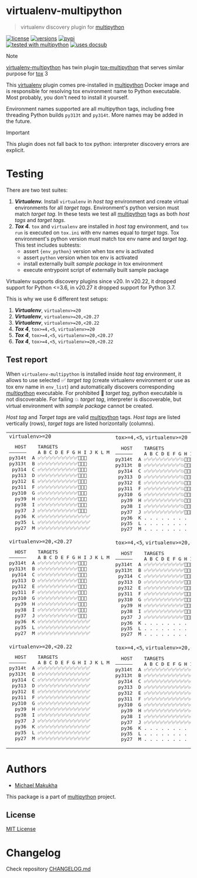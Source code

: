 # virtualenv-multipython
> virtualenv discovery plugin for [multipython](https://github.com/makukha/multipython)

[![license](https://img.shields.io/github/license/makukha/virtualenv-multipython.svg)](https://github.com/makukha/virtualenv-multipython/blob/main/LICENSE)
[![versions](https://img.shields.io/pypi/pyversions/virtualenv-multipython.svg)](https://pypi.org/project/virtualenv-multipython)
[![pypi](https://img.shields.io/pypi/v/virtualenv-multipython.svg#v0.3.2)](https://pypi.python.org/pypi/virtualenv-multipython)  
[![tested with multipython](https://img.shields.io/badge/tested_with-multipython-x)](https://github.com/makukha/multipython)
[![uses docsub](https://img.shields.io/badge/uses-docsub-royalblue)
](https://github.com/makukha/docsub)

> [!NOTE]
> [virtualenv-multipython]() has twin plugin [tox-multipython](https://github.com/makukha/tox-multipython) that serves similar purpose for [tox](https://tox.wiki) 3

This [virtualenv](https://virtualenv.pypa.io) plugin comes pre-installed in [multipython](https://hub.docker.com/r/makukha/multipython) Docker image and is responsible for resolving tox environment name to Python executable. Most probably, you don't need to install it yourself.

Environment names supported are all multipython tags, including free threading Python builds `py313t` and `py314t`. More names may be added in the future.

> [!IMPORTANT]
> This plugin does not fall back to tox python: interpreter discovery errors are explicit.

# Testing

There are two test suites:
1. ***Virtualenv.*** Install `virtualenv` in *host tag* environment and create virtual environments for all *target tags*. Environment's python version must match *target tag*. In these tests we test all [multipython](https://github.com/makukha/multipython) tags as both *host tags* and *target tags*.
2. ***Tox 4.*** `tox` and `virtualenv` are installed in *host tag* environment, and `tox run` is executed on `tox.ini` with env names equal to *target tags*. Tox environment's python version must match tox env name and *target tag*. This test includes subtests:
    - assert `{env_python}` version when tox env is activated
    - assert `python` version when tox env is activated
    - install externally built *sample package* in tox environment
    - execute entrypoint script of externally built sample package

Virtualenv supports discovery plugins since v20. In v20.22, it dropped support for Python <=3.6, in v20.27 it dropped support for Python 3.7.

This is why we use 6 different test setups:

1. ***Virtualenv***, `virtualenv>=20`
1. ***Virtualenv***, `virtualenv>=20,<20.27`
1. ***Virtualenv***, `virtualenv>=20,<20.22`
1. ***Tox 4***, `tox>=4,<5`, `virtualenv>=20`
1. ***Tox 4***, `tox>=4,<5`, `virtualenv>=20,<20.27`
1. ***Tox 4***, `tox>=4,<5`, `virtualenv>=20,<20.22`

## Test report

When `virtualenv-multipython` is installed inside *host tag* environment, it allows to use selected ✅ *target tag* (create virtualenv environment or use as tox env name in `env_list`) and automatically discovers corresponding [multipython](https://github.com/makukha/multipython) executable. For prohibited 🚫️ *target tag*, python executable is not discoverable. For failing 💥 *target tag*, interpreter is discoverable, but virtual environment with *sample package* cannot be created.

*Host tag* and *Target tags* are valid [multipython](https://hub.docker.com/r/makukha/multipython) tags. *Host tags* are listed vertically (rows), *target tags* are listed horizontally (columns).

<table>
<tbody>

<tr>

<td>
<code>virtualenv>=20</code>
<!-- docsub: begin -->
<!-- docsub: x pretty venv_v -->
<!-- docsub: lines after 1 upto -1 -->
<pre>
  HOST    TARGETS
——————    A B C D E F G H I J K L M
py314t  A ✅✅✅✅✅✅✅✅✅✅🚫🚫🚫
py313t  B ✅✅✅✅✅✅✅✅✅✅🚫🚫🚫
 py314  C ✅✅✅✅✅✅✅✅✅✅🚫🚫🚫
 py313  D ✅✅✅✅✅✅✅✅✅✅🚫🚫🚫
 py312  E ✅✅✅✅✅✅✅✅✅✅🚫🚫🚫
 py311  F ✅✅✅✅✅✅✅✅✅✅🚫🚫🚫
 py310  G ✅✅✅✅✅✅✅✅✅✅🚫🚫🚫
  py39  H ✅✅✅✅✅✅✅✅✅✅🚫🚫🚫
  py38  I ✅✅✅✅✅✅✅✅✅✅🚫🚫🚫
  py37  J ✅✅✅✅✅✅✅✅✅✅🚫🚫🚫
  py36  K ✅✅✅✅✅✅✅✅✅✅✅✅✅
  py35  L ✅✅✅✅✅✅✅✅✅✅✅✅✅
  py27  M ✅✅✅✅✅✅✅✅✅✅✅✅✅
</pre>
<!-- docsub: end -->
</td>

<td>
<code>tox>=4,<5</code>, <code>virtualenv>=20</code>
<!-- docsub: begin -->
<!-- docsub: x pretty tox4_v -->
<!-- docsub: lines after 1 upto -1 -->
<pre>
  HOST    TARGETS
——————    A B C D E F G H I J K L M
py314t  A ✅✅✅✅✅✅✅✅✅💥🚫🚫🚫
py313t  B ✅✅✅✅✅✅✅✅✅💥🚫🚫🚫
 py314  C ✅✅✅✅✅✅✅✅✅💥🚫🚫🚫
 py313  D ✅✅✅✅✅✅✅✅✅💥🚫🚫🚫
 py312  E ✅✅✅✅✅✅✅✅✅💥🚫🚫🚫
 py311  F ✅✅✅✅✅✅✅✅✅💥🚫🚫🚫
 py310  G ✅✅✅✅✅✅✅✅✅💥🚫🚫🚫
  py39  H ✅✅✅✅✅✅✅✅✅💥🚫🚫🚫
  py38  I ✅✅✅✅✅✅✅✅✅💥🚫🚫🚫
  py37  J ✅✅✅✅✅✅✅✅✅✅🚫🚫🚫
  py36  K . . . . . . . . . . . . .
  py35  L . . . . . . . . . . . . .
  py27  M . . . . . . . . . . . . .
</pre>
<!-- docsub: end -->
</td>

</tr>

<tr>

<td>
<code>virtualenv>=20,<20.27</code>
<!-- docsub: begin -->
<!-- docsub: x pretty venv_v27 -->
<!-- docsub: lines after 1 upto -1 -->
<pre>
  HOST    TARGETS
——————    A B C D E F G H I J K L M
py314t  A ✅✅✅✅✅✅✅✅✅✅🚫🚫🚫
py313t  B ✅✅✅✅✅✅✅✅✅✅🚫🚫🚫
 py314  C ✅✅✅✅✅✅✅✅✅✅🚫🚫🚫
 py313  D ✅✅✅✅✅✅✅✅✅✅🚫🚫🚫
 py312  E ✅✅✅✅✅✅✅✅✅✅🚫🚫🚫
 py311  F ✅✅✅✅✅✅✅✅✅✅🚫🚫🚫
 py310  G ✅✅✅✅✅✅✅✅✅✅🚫🚫🚫
  py39  H ✅✅✅✅✅✅✅✅✅✅🚫🚫🚫
  py38  I ✅✅✅✅✅✅✅✅✅✅🚫🚫🚫
  py37  J ✅✅✅✅✅✅✅✅✅✅🚫🚫🚫
  py36  K ✅✅✅✅✅✅✅✅✅✅✅✅✅
  py35  L ✅✅✅✅✅✅✅✅✅✅✅✅✅
  py27  M ✅✅✅✅✅✅✅✅✅✅✅✅✅
</pre>
<!-- docsub: end -->
</td>

<td>
<code>tox>=4,<5</code>, <code>virtualenv>=20,<20.27</code>
<!-- docsub: begin -->
<!-- docsub: x pretty tox4_v27 -->
<!-- docsub: lines after 1 upto -1 -->
<pre>
  HOST    TARGETS
——————    A B C D E F G H I J K L M
py314t  A ✅✅✅✅✅✅✅✅✅✅🚫🚫🚫
py313t  B ✅✅✅✅✅✅✅✅✅✅🚫🚫🚫
 py314  C ✅✅✅✅✅✅✅✅✅✅🚫🚫🚫
 py313  D ✅✅✅✅✅✅✅✅✅✅🚫🚫🚫
 py312  E ✅✅✅✅✅✅✅✅✅✅🚫🚫🚫
 py311  F ✅✅✅✅✅✅✅✅✅✅🚫🚫🚫
 py310  G ✅✅✅✅✅✅✅✅✅✅🚫🚫🚫
  py39  H ✅✅✅✅✅✅✅✅✅✅🚫🚫🚫
  py38  I ✅✅✅✅✅✅✅✅✅✅🚫🚫🚫
  py37  J ✅✅✅✅✅✅✅✅✅✅🚫🚫🚫
  py36  K . . . . . . . . . . . . .
  py35  L . . . . . . . . . . . . .
  py27  M . . . . . . . . . . . . .
</pre>
<!-- docsub: end -->
</td>

</tr>

<tr>

<td>
<code>virtualenv>=20,<20.22</code>
<!-- docsub: begin -->
<!-- docsub: x pretty venv_v22 -->
<!-- docsub: lines after 1 upto -1 -->
<pre>
  HOST    TARGETS
——————    A B C D E F G H I J K L M
py314t  A ✅✅✅✅✅✅✅✅✅✅✅✅✅
py313t  B ✅✅✅✅✅✅✅✅✅✅✅✅✅
 py314  C ✅✅✅✅✅✅✅✅✅✅✅✅✅
 py313  D ✅✅✅✅✅✅✅✅✅✅✅✅✅
 py312  E ✅✅✅✅✅✅✅✅✅✅✅✅✅
 py311  F ✅✅✅✅✅✅✅✅✅✅✅✅✅
 py310  G ✅✅✅✅✅✅✅✅✅✅✅✅✅
  py39  H ✅✅✅✅✅✅✅✅✅✅✅✅✅
  py38  I ✅✅✅✅✅✅✅✅✅✅✅✅✅
  py37  J ✅✅✅✅✅✅✅✅✅✅✅✅✅
  py36  K ✅✅✅✅✅✅✅✅✅✅✅✅✅
  py35  L ✅✅✅✅✅✅✅✅✅✅✅✅✅
  py27  M ✅✅✅✅✅✅✅✅✅✅✅✅✅
</pre>
<!-- docsub: end -->
</td>

<td>
<code>tox>=4,<5</code>, <code>virtualenv>=20,<20.22</code>
<!-- docsub: begin -->
<!-- docsub: x pretty tox4_v22 -->
<!-- docsub: lines after 1 upto -1 -->
<pre>
  HOST    TARGETS
——————    A B C D E F G H I J K L M
py314t  A ✅✅✅✅✅✅✅✅✅✅✅✅✅
py313t  B ✅✅✅✅✅✅✅✅✅✅✅✅✅
 py314  C ✅✅✅✅✅✅✅✅✅✅✅✅✅
 py313  D ✅✅✅✅✅✅✅✅✅✅✅✅✅
 py312  E ✅✅✅✅✅✅✅✅✅✅✅✅✅
 py311  F ✅✅✅✅✅✅✅✅✅✅✅✅✅
 py310  G ✅✅✅✅✅✅✅✅✅✅✅✅✅
  py39  H ✅✅✅✅✅✅✅✅✅✅✅✅✅
  py38  I ✅✅✅✅✅✅✅✅✅✅✅✅✅
  py37  J ✅✅✅✅✅✅✅✅✅✅✅✅✅
  py36  K . . . . . . . . . . . . .
  py35  L . . . . . . . . . . . . .
  py27  M . . . . . . . . . . . . .
</pre>
<!-- docsub: end -->
</td>

</tr>

</tbody>
</table>


# Authors

* [Michael Makukha](https://github.com/makukha)

This package is a part of [multipython](https://github.com/makukha/multipython) project.


## License

[MIT License](https://github.com/makukha/caseutil/blob/main/LICENSE)


# Changelog

Check repository [CHANGELOG.md](https://github.com/makukha/virtualenv-multipython/tree/main/CHANGELOG.md)
